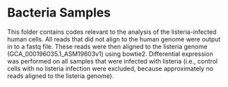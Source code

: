 # Bacteria Samples

This folder contains codes relevant to the analysis of the listeria-infected human cells. All reads that did not align to the human genome were output in to a fastq file. These reads were then aligned to the listeria genome (GCA_000196035.1_ASM19603v1) using bowtie2. Differential expression was performed on all samples that were infected with listeria (i.e., control cells with no listeria infection were excluded, because approximately no reads aligned to the listeria genome). 
